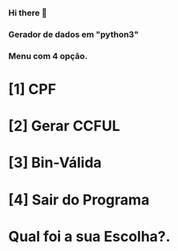 ### Hi there 👋

### Gerador de dados em "python3"  

### Menu com 4 opção.
# [1] CPF
# [2] Gerar CCFUL
# [3] Bin-Válida
# [4] Sair do Programa
# Qual foi a sua Escolha?.
<!--
**ZaRtANNNN/ZaRtANNNN** is a ✨ _special_ ✨ repository because its `README.md` (this file) appears on your GitHub profile.

Here are some ideas to get you started:

- 🔭 Atualmente estou trabalhando em projetos "python"

- 🌱 Atualmente estou aprendendo a linguagem "php"

- 👯 Estou procurando colaborar em projetos futuros, bem aqui no "github"

- 🤔 Estou procurando ajuda com "python3"
- 📫 Como chegar até mim:
email: pzika452@gmail.com ...

-😄 pronomes onom:
Cl4y
